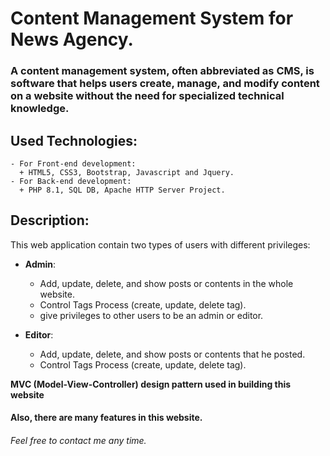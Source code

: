 # Content Management System for News Agency.

### A content management system, often abbreviated as CMS, is software that helps users create, manage, and modify content on a website without the need for specialized technical knowledge.

## Used Technologies:
    - For Front-end development:
      + HTML5, CSS3, Bootstrap, Javascript and Jquery.
    - For Back-end development:
      + PHP 8.1, SQL DB, Apache HTTP Server Project.
    
 ## Description:
 This web application contain two types of users with different privileges:
 - **Admin**:
    + Add, update, delete, and show posts or contents in the whole website. 
    + Control Tags Process (create, update, delete tag).
    + give privileges to other users to be an admin or editor.
    
 - **Editor**:
    + Add, update, delete, and show posts or contents that he posted. 
    + Control Tags Process (create, update, delete tag).
    
  **MVC (Model-View-Controller) design pattern used in building this website**
    
    
    
#### Also, there are many features in this website.

###### Feel free to contact me any time.
